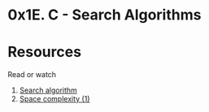 # 0x1E. C - Search Algorithms

# Resources
Read or watch
1. [Search algorithm](https://alx-intranet.hbtn.io/rltoken/ap2kuRv8qrUMyQ0-MY3EXw)
2. [Space complexity (1)](https://alx-intranet.hbtn.io/rltoken/QK9ENdoTyqGs0d4_M3XE3g)

